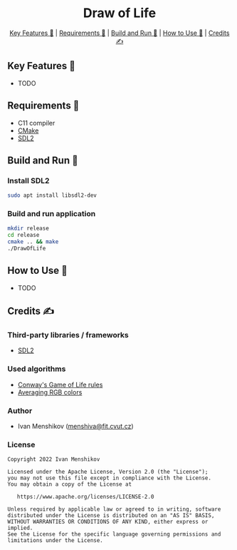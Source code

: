 <h1 align="center">
    Draw of Life
</h1>
<p align="center">
    <a href="#key-features-">Key Features 🍪</a> |
    <a href="#requirements-">Requirements 🧬</a> |
    <a href="#build-and-run-">Build and Run 🚀</a> |
    <a href="#how-to-use-">How to Use 📃</a> |
    <a href="#credits-">Credits ✍</a>
</p>

## Key Features 🍪

*  TODO

## Requirements 🧬

*  C11 compiler
*  [CMake](https://cmake.org/)
*  [SDL2](https://www.libsdl.org/)

## Build and Run 🚀

### Install SDL2

```bash
sudo apt install libsdl2-dev
```

### Build and run application

```bash
mkdir release
cd release
cmake .. && make
./DrawOfLife
```

## How to Use 📃

*  TODO

## Credits ✍

### Third-party libraries / frameworks

*  [SDL2](https://www.libsdl.org/)

### Used algorithms

*  [Conway's Game of Life rules](https://en.wikipedia.org/wiki/Conway%27s_Game_of_Life)
*  [Averaging RGB colors](https://sighack.com/post/averaging-rgb-colors-the-right-way)

### Author

*  Ivan Menshikov (menshiva@fit.cvut.cz)

### License

```text
Copyright 2022 Ivan Menshikov

Licensed under the Apache License, Version 2.0 (the "License");
you may not use this file except in compliance with the License.
You may obtain a copy of the License at

   https://www.apache.org/licenses/LICENSE-2.0

Unless required by applicable law or agreed to in writing, software
distributed under the License is distributed on an "AS IS" BASIS,
WITHOUT WARRANTIES OR CONDITIONS OF ANY KIND, either express or implied.
See the License for the specific language governing permissions and
limitations under the License.
```
